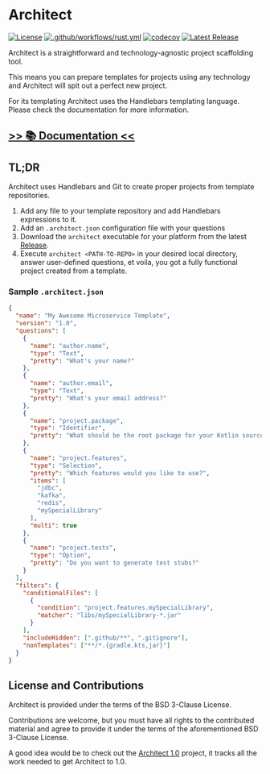 # Architect

[![License][license-badge]][license-url]
[![.github/workflows/rust.yml][build-badge]][workflow-url]
[![codecov][codecov-badge]][codecov-url]
[![Latest Release][release-badge]][release-url]

[license-badge]: https://img.shields.io/github/license/v47-io/architect-rs

[license-url]: https://github.com/v47-io/architect-rs/blob/master/LICENSE

[build-badge]: https://github.com/v47-io/architect-rs/actions/workflows/tests.yml/badge.svg

[workflow-url]: https://github.com/v47-io/architect-rs/actions/workflows/tests.yml

[codecov-badge]: https://codecov.io/gh/v47-io/architect-rs/branch/master/graph/badge.svg?token=FDASC57M7H

[codecov-url]: https://codecov.io/gh/v47-io/architect-rs

[release-badge]: https://img.shields.io/github/v/release/v47-io/architect-rs?include_prereleases

[release-url]: https://github.com/v47-io/architect-rs/releases

Architect is a straightforward and technology-agnostic project scaffolding tool.

This means you can prepare templates for projects using any technology and Architect will spit out a perfect new
project.

For its templating Architect uses the Handlebars templating language. Please check the documentation for more
information.

## [&gt;&gt; 📚 Documentation &lt;&lt;](https://v47-io.github.io/architect-rs/)

## TL;DR

Architect uses Handlebars and Git to create proper projects from template repositories.

1. Add any file to your template repository and add Handlebars expressions to it.
2. Add an `.architect.json` configuration file with your questions
3. Download the `architect` executable for your platform from the
   latest [Release](https://github.com/v47-io/architect-rs/releases).
4. Execute `architect <PATH-TO-REPO>` in your desired local directory, answer user-defined questions, et voila, you got
   a fully functional project created from a template.

### Sample `.architect.json`

```json
{
  "name": "My Awesome Microservice Template",
  "version": "1.0",
  "questions": [
    {
      "name": "author.name",
      "type": "Text",
      "pretty": "What's your name?"
    },
    {
      "name": "author.email",
      "type": "Text",
      "pretty": "What's your email address?"
    },
    {
      "name": "project.package",
      "type": "Identifier",
      "pretty": "What should be the root package for your Kotlin sources?"
    },
    {
      "name": "project.features",
      "type": "Selection",
      "pretty": "Which features would you like to use?",
      "items": [
        "jdbc",
        "kafka",
        "redis",
        "mySpecialLibrary"
      ],
      "multi": true
    },
    {
      "name": "project.tests",
      "type": "Option",
      "pretty": "Do you want to generate test stubs?"
    }
  ],
  "filters": {
    "conditionalFiles": [
      {
        "condition": "project.features.mySpecialLibrary",
        "matcher": "libs/mySpecialLibrary-*.jar"
      }
    ],
    "includeHidden": [".github/**", ".gitignore"],
    "nonTemplates": ["**/*.{gradle.kts,jar}"]
  }
}
```

## License and Contributions

Architect is provided under the terms of the BSD 3-Clause License.

Contributions are welcome, but you must have all rights to the contributed material and agree to provide it under the
terms of the aforementioned BSD 3-Clause License.

A good idea would be to check out the [Architect 1.0](https://github.com/v47-io/architect-rs/projects/1) project, it
tracks all the work needed to get Architect to 1.0.
